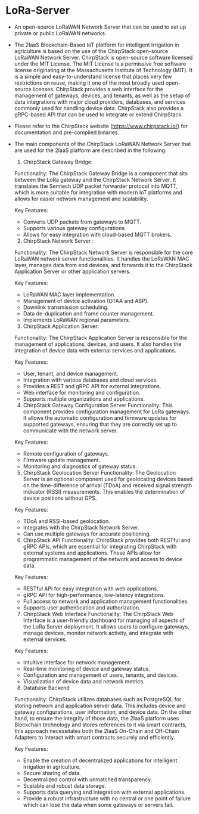 # LoRa-Server
- An open-source LoRaWAN Network Server that can be used to set up private or public LoRaWAN networks.
- The 2IaaS Blockchain-Based IoT platform for intelligent irrigation in agriculture is based on the use of the ChirpStack open-source LoRaWAN Network Server. ChirpStack is open-source software licensed under the MIT License. The MIT License is a permissive free software license originating at the Massachusetts Institute of Technology (MIT). It is a simple and easy-to-understand license that places very few restrictions on reuse, making it one of the most broadly used open-source licenses. ChirpStack provides a web interface for the management of gateways, devices, and tenants, as well as the setup of data integrations with major cloud providers, databases, and services commonly used for handling device data. ChirpStack also provides a gRPC-based API that can be used to integrate or extend ChirpStack.
- Please refer to the ChirpStack website (https://www.chirpstack.io/) for documentation and pre-compiled binaries.
- The main components of the ChirpStack LoRaWAN Network Server that are used for the 2IaaS platform are described in the following:
  1. ChirpStack Gateway Bridge:
     
  Functionality: The ChirpStack Gateway Bridge is a component that sits between the LoRa gateway and the ChirpStack Network Server. It translates the Semtech UDP packet forwarder protocol into MQTT, which is more 
  suitable for integration with modern IoT platforms and allows for easier network management and scalability.
  
  Key Features:
  - Converts UDP packets from gateways to MQTT.
  - Supports various gateway configurations.
  - Allows for easy integration with cloud-based MQTT brokers.
 
  2. ChirpStack Network Server :

  Functionality: The ChirpStack Network Server is responsible for the core LoRaWAN network server functionalities. It handles the LoRaWAN MAC layer, manages data from end devices, and forwards it to the 
  ChirpStack Application Server or other application servers.

  Key Features:
  
  - LoRaWAN MAC layer implementation.
  - Management of device activation (OTAA and ABP).
  - Downlink transmission scheduling.
  - Data de-duplication and frame counter management.
  - Implements LoRaWAN regional parameters.
 
  3. ChirpStack Application Server:
  
  Functionality: The ChirpStack Application Server is responsible for the management of applications, devices, and users. It also handles the integration of device data with external services and applications.
  
  Key Features:
  
  - User, tenant, and device management.
  - Integration with various databases and cloud services.
  - Provides a REST and gRPC API for external integrations.
  - Web interface for monitoring and configuration.
  - Supports multiple organizations and applications.
 
  4. ChirpStack Gateway Configuration Server
  Functionality: This component provides configuration management for LoRa gateways. It allows the automatic configuration and firmware updates for supported gateways, ensuring that they are correctly set up to communicate with the network server.
  
  Key Features:
  
  - Remote configuration of gateways.
  - Firmware update management.
  - Monitoring and diagnostics of gateway status.
 
  5. ChirpStack Geolocation Server
  Functionality: The Geolocation Server is an optional component used for geolocating devices based on the time-difference of arrival (TDoA) and received signal strength indicator (RSSI) measurements. This 
  enables the determination of device positions without GPS.
  
  Key Features:
  
  - TDoA and RSSI-based geolocation.
  - Integrates with the ChirpStack Network Server.
  - Can use multiple gateways for accurate positioning.
 
  6. ChirpStack API
  Functionality: ChirpStack provides both RESTful and gRPC APIs, which are essential for integrating ChirpStack with external systems and applications. These APIs allow for programmatic management of the network 
  and access to device data.
  
  Key Features:
  
  - RESTful API for easy integration with web applications.
  - gRPC API for high-performance, low-latency integrations.
  - Full access to network and application management functionalities.
  - Supports user authentication and authorization.
 
  7. ChirpStack Web Interface
  Functionality: The ChirpStack Web Interface is a user-friendly dashboard for managing all aspects of the LoRa Server deployment. It allows users to configure gateways, manage devices, monitor network activity, 
  and integrate with external services.
  
  Key Features:
  
  - Intuitive interface for network management.
  - Real-time monitoring of device and gateway status.
  - Configuration and management of users, tenants, and devices.
  - Visualization of device data and network metrics.
    
  8. Database Backend
  
  Functionality: ChirpStack utilizes databases such as PostgreSQL for storing network and application server data. This includes device and gateway configurations, user information, and device data. On the other 
  hand, to ensure the integrity of those data, the 2IaaS platform uses Blockchain technology and stores references to it via smart contracts, this approach necessitates both the 2IaaS On-Chain and Off-Chain 
  Adapters to interact with smart contracts securely and efficiently.
  
  Key Features:
  
  - Enable the creation of decentralized applications for intelligent irrigation in agriculture.
  - Secure sharing of data.
  - Decentralized control with unmatched transparency.
  - Scalable and robust data storage.
  - Supports data querying and integration with external applications.
  - Provide a robust infrastructure with no central or one point of failure which can lose the data when some gateways or servers fail.
